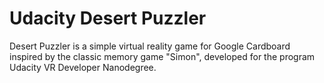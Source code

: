 # Udacity Desert Puzzler
Desert Puzzler is a simple virtual reality game for Google Cardboard inspired by the classic memory game "Simon", developed for the program Udacity VR Developer Nanodegree.
